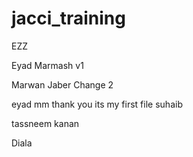 # jacci_training
EZZ

Eyad Marmash v1


Marwan Jaber Change 2

eyad mm
thank you its my first file
suhaib

tassneem kanan

Diala
